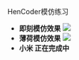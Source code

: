 HenCoder模仿练习
- **即刻模仿效果**
![](https://i.imgur.com/JeTJX32.gif)
- **薄荷模仿效果**
![](https://i.imgur.com/0OeUzuI.gif)
- **小米 正在完成中**